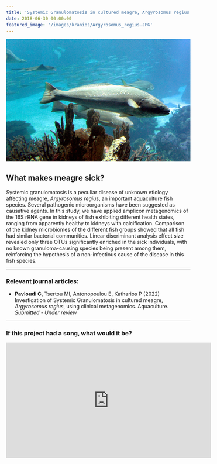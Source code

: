 ```yaml
---
title: 'Systemic Granulomatosis in cultured meagre, Argyrosomus regius'
date: 2018-06-30 00:00:00
featured_image: '/images/kranios/Argyrosomus_regius.JPG'
---
```


![](/images/kranios/Argyrosomus_regius.JPG)

## What makes meagre sick?

Systemic granulomatosis is a peculiar disease of unknown etiology affecting meagre, *Argyrosomus regius*, an important aquaculture fish species. Several pathogenic microorganisms have been suggested as causative agents. In this study, we have applied amplicon metagenomics of the 16S rRNA gene in kidneys of fish exhibiting different health states, ranging from apparently healthy to kidneys with calcification.
Comparison of the kidney microbiomes of the different fish groups showed that all fish had similar bacterial communities. Linear discriminant analysis effect size revealed only three OTUs significantly enriched in the sick individuals, with no known granuloma-causing species being present among them, reinforcing the hypothesis of a
non-infectious cause of the disease in this fish species.


---

### Relevant journal articles:
* **Pavloudi C**, Tsertou MI, Antonopoulou E, Katharios P (2022) Investigation of Systemic Granulomatosis in cultured meagre, *Argyrosomus regius*, using clinical metagenomics. Aquaculture. *Submitted - Under review*

---

### If this project had a song, what would it be?

<iframe width="560" height="315" src="https://www.youtube.com/embed/0XwTRTGFQJM" title="YouTube video player" frameborder="0" allow="accelerometer; autoplay; clipboard-write; encrypted-media; gyroscope; picture-in-picture" allowfullscreen></iframe>
